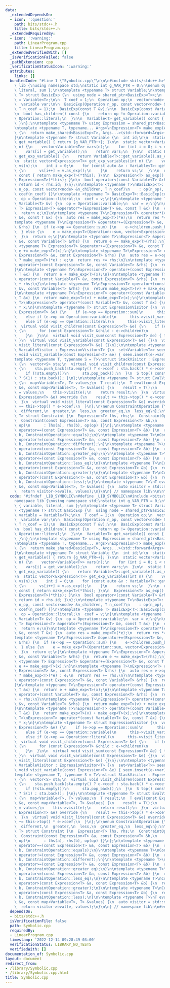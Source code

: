 ```yaml
---
data:
  _extendedDependsOn:
  - icon: ':question:'
    path: bits/stdc++.h
    title: bits/stdc++.h
  _extendedRequiredBy:
  - icon: ':warning:'
    path: LinearProgram.cpp
    title: LinearProgram.cpp
  _extendedVerifiedWith: []
  _isVerificationFailed: false
  _pathExtension: cpp
  _verificationStatusIcon: ':warning:'
  attributes:
    links: []
  bundledCode: "#line 1 \"Symbolic.cpp\"\n\n\n#include <bits/stdc++.h>\n\nnamespace\
    \ lib {\nusing namespace std;\nstatic int g_VAR_PTR = 0;\n\nenum Operation { variable,\
    \ literal, sum };\n\ntemplate <typename T> struct Variable;\n\ntemplate <typename\
    \ T> struct BasicExp {\n  using node = shared_ptr<BasicExp<T>>;\n  using variable\
    \ = Variable<T>;\n\n  T coef = 1;\n  Operation op;\n  vector<node> children;\n\
    \  variable var;\n\n  BasicExp(Operation n_op, const vector<node> &n_children,\
    \ T n_coef = 1);\n  BasicExp(const T &v);\n\n  BasicExp(const Variable<T> &v);\n\
    \n  bool has_children() const {\n    return op != Operation::variable && op !=\
    \ Operation::literal;\n  }\n\n  Variable<T> get_variable() const { return var;\
    \ }\n};\n\ntemplate <typename T> using Expression = shared_ptr<BasicExp<T>>;\n\
    \ntemplate <typename T, typename... Args>\nExpression<T> make_exp(Args &&... args)\
    \ {\n  return make_shared<BasicExp<T>, Args...>(std::forward<Args>(args)...);\n\
    }\n\ntemplate <typename T> struct Variable {\n  int id;\n\n  static Variable<T>\
    \ get_variable() { return {g_VAR_PTR++}; }\n\n  static vector<Variable<T>> get_variables(int\
    \ n) {\n    vector<Variable<T>> vars(n);\n    for (int i = 0; i < n; i++)\n  \
    \    vars[i] = get_variable();\n    return vars;\n  }\n\n  static Expression<T>\
    \ get_exp_variable() {\n    return Variable<T>::get_variable().as_exp();\n  }\n\
    \n  static vector<Expression<T>> get_exp_variables(int n) {\n    vector<Expression<T>>\
    \ vs(n);\n    int i = 0;\n    for (const auto &v : Variable<T>::get_variables(n))\
    \ {\n      vs[i++] = v.as_exp();\n    }\n    return vs;\n  }\n\n  operator Expression<T>()\
    \ const { return make_exp<T>(*this); }\n\n  Expression<T> as_exp() const { return\
    \ Expression<T>(*this); }\n\n  bool operator<(const Variable<T> &rhs) const {\
    \ return id < rhs.id; }\n};\n\ntemplate <typename T>\nBasicExp<T>::BasicExp(Operation\
    \ n_op, const vector<node> &n_children, T n_coef)\n    : op(n_op), children(n_children),\
    \ coef(n_coef) {}\n\ntemplate <typename T> BasicExp<T>::BasicExp(const T &v) {\n\
    \  op = Operation::literal;\n  coef = v;\n}\n\ntemplate <typename T> BasicExp<T>::BasicExp(const\
    \ Variable<T> &v) {\n  op = Operation::variable;\n  var = v;\n}\n\ntemplate <typename\
    \ T> Expression<T> &operator*=(Expression<T> &e, const T &x) {\n  e->coef *= x;\n\
    \  return e;\n}\n\ntemplate <typename T>\nExpression<T> operator*(const Expression<T>\
    \ &e, const T &x) {\n  auto res = make_exp<T>(*e);\n  return res *= x;\n}\n\n\
    template <typename T>\nExpression<T> &operator+=(Expression<T> &e, const Expression<T>\
    \ &rhs) {\n  if (e->op == Operation::sum) {\n    e->children.push_back(rhs);\n\
    \  } else {\n    e = make_exp<T>(Operation::sum, vector<Expression<T>>{e, rhs});\n\
    \  }\n  return e;\n}\n\ntemplate <typename T>\nExpression<T> &operator+=(Expression<T>\
    \ &e, const Variable<T> &rhs) {\n  return e += make_exp<T>(rhs);\n}\n\ntemplate\
    \ <typename T> Expression<T> &operator+=(Expression<T> &e, const T &x) {\n  return\
    \ e += make_exp<T>(x);\n}\n\ntemplate <typename T>\nExpression<T> operator+(const\
    \ Expression<T> &e, const Expression<T> &rhs) {\n  auto res = e->op == Operation::sum\
    \ ? make_exp<T>(*e) : e;\n  return res += rhs;\n}\n\ntemplate <typename T>\nExpression<T>\
    \ operator+(const Expression<T> &e, const Variable<T> &rhs) {\n  return e + make_exp<T>(rhs);\n\
    }\n\ntemplate <typename T>\nExpression<T> operator+(const Expression<T> &e, const\
    \ T &x) {\n  return e + make_exp<T>(x);\n}\n\ntemplate <typename T>\nExpression<T>\
    \ operator+(const Variable<T> &v, const Expression<T> &rhs) {\n  return make_exp<T>(v)\
    \ + rhs;\n}\n\ntemplate <typename T>\nExpression<T> operator+(const Variable<T>\
    \ &v, const Variable<T> &rhs) {\n  return make_exp<T>(v) + make_exp<T>(rhs);\n\
    }\n\ntemplate <typename T>\nExpression<T> operator+(const Variable<T> &v, const\
    \ T &x) {\n  return make_exp<T>(v) + make_exp<T>(x);\n}\n\ntemplate <typename\
    \ T>\nExpression<T> operator*(const Variable<T> &v, const T &x) {\n  return make_exp<T>(v)\
    \ * x;\n}\n\ntemplate <typename T> struct ExpressionVisitor {\n  void visit(const\
    \ Expression<T> &e) {\n    if (e->op == Operation::sum)\n      this->visit_sum(e);\n\
    \    else if (e->op == Operation::variable)\n      this->visit_variable(e);\n\
    \    else if (e->op == Operation::literal)\n      this->visit_literal(e);\n  }\n\
    \  virtual void visit_children(const Expression<T> &e) {\n    if (e->has_children())\
    \ {\n      for (const Expression<T> &child : e->children)\n        this->visit(child);\n\
    \    }\n  }\n\n  virtual void visit_sum(const Expression<T> &e) { this->visit_children(e);\
    \ }\n  virtual void visit_variable(const Expression<T> &e) {}\n  virtual void\
    \ visit_literal(const Expression<T> &e) {}\n};\n\ntemplate <typename T> struct\
    \ VariableVisitor : ExpressionVisitor<T> {\n  set<Variable<T>> seen;\n  virtual\
    \ void visit_variable(const Expression<T> &e) { seen.insert(e->var); }\n};\n\n\
    template <typename T, typename S = T>\nstruct StackVisitor : ExpressionVisitor<T>\
    \ {\n  vector<S> sta;\n  virtual void visit_children(const Expression<T> &e) override\
    \ {\n    sta.push_back(sta.empty() ? e->coef : sta.back() * e->coef);\n    ExpressionVisitor<T>::visit_children(e);\n\
    \    if (!sta.empty())\n      sta.pop_back();\n  }\n  S top() const { return sta.empty()\
    \ ? S(1) : sta.back(); }\n};\n\ntemplate <typename T> struct EvalVisitor : StackVisitor<T>\
    \ {\n  map<Variable<T>, T> values;\n  T result;\n  T eval(const Expression<T>\
    \ &e, const map<Variable<T>, T> &values) {\n    result = T();\n    this->values\
    \ = values;\n    this->visit(e);\n    return result;\n  }\n  virtual void visit_variable(const\
    \ Expression<T> &e) override {\n    result += this->top() * e->coef * values[e->var];\n\
    \  }\n  virtual void visit_literal(const Expression<T> &e) override {\n    result\
    \ += this->top() * e->coef;\n  }\n};\n\nenum ConstraintOperation {\n  equals,\n\
    \  different,\n  greater,\n  less,\n  greater_eq,\n  less_eq\n};\n\ntemplate <typename\
    \ T> struct Constraint {\n  Expression<T> lhs, rhs;\n  ConstraintOperation op;\n\
    \  Constraint(const Expression<T> &a, const Expression<T> &b,\n             ConstraintOperation\
    \ op)\n      : lhs(a), rhs(b), op(op) {}\n};\n\ntemplate <typename T>\nConstraint<T>\
    \ operator==(const Expression<T> &a, const Expression<T> &b) {\n  return Constraint<T>(a,\
    \ b, ConstraintOperation::equals);\n}\n\ntemplate <typename T>\nConstraint<T>\
    \ operator!=(const Expression<T> &a, const Expression<T> &b) {\n  return Constraint<T>(a,\
    \ b, ConstraintOperation::different);\n}\n\ntemplate <typename T>\nConstraint<T>\
    \ operator>=(const Expression<T> &a, const Expression<T> &b) {\n  return Constraint<T>(a,\
    \ b, ConstraintOperation::greater_eq);\n}\n\ntemplate <typename T>\nConstraint<T>\
    \ operator<=(const Expression<T> &a, const Expression<T> &b) {\n  return Constraint<T>(a,\
    \ b, ConstraintOperation::less_eq);\n}\n\ntemplate <typename T>\nConstraint<T>\
    \ operator>(const Expression<T> &a, const Expression<T> &b) {\n  return Constraint<T>(a,\
    \ b, ConstraintOperation::greater);\n}\n\ntemplate <typename T>\nConstraint<T>\
    \ operator<(const Expression<T> &a, const Expression<T> &b) {\n  return Constraint<T>(a,\
    \ b, ConstraintOperation::less);\n}\n\ntemplate <typename T>\nT eval(const Expression<T>\
    \ &e, const map<Variable<T>, T> &values) {\n  auto visitor = std::make_unique<EvalVisitor<T>>();\n\
    \  return visitor->eval(e, values);\n}\n\n} // namespace lib\n\n\n"
  code: "#ifndef _LIB_SYMBOLIC\n#define _LIB_SYMBOLIC\n#include <bits/stdc++.h>\n\n\
    namespace lib {\nusing namespace std;\nstatic int g_VAR_PTR = 0;\n\nenum Operation\
    \ { variable, literal, sum };\n\ntemplate <typename T> struct Variable;\n\ntemplate\
    \ <typename T> struct BasicExp {\n  using node = shared_ptr<BasicExp<T>>;\n  using\
    \ variable = Variable<T>;\n\n  T coef = 1;\n  Operation op;\n  vector<node> children;\n\
    \  variable var;\n\n  BasicExp(Operation n_op, const vector<node> &n_children,\
    \ T n_coef = 1);\n  BasicExp(const T &v);\n\n  BasicExp(const Variable<T> &v);\n\
    \n  bool has_children() const {\n    return op != Operation::variable && op !=\
    \ Operation::literal;\n  }\n\n  Variable<T> get_variable() const { return var;\
    \ }\n};\n\ntemplate <typename T> using Expression = shared_ptr<BasicExp<T>>;\n\
    \ntemplate <typename T, typename... Args>\nExpression<T> make_exp(Args &&... args)\
    \ {\n  return make_shared<BasicExp<T>, Args...>(std::forward<Args>(args)...);\n\
    }\n\ntemplate <typename T> struct Variable {\n  int id;\n\n  static Variable<T>\
    \ get_variable() { return {g_VAR_PTR++}; }\n\n  static vector<Variable<T>> get_variables(int\
    \ n) {\n    vector<Variable<T>> vars(n);\n    for (int i = 0; i < n; i++)\n  \
    \    vars[i] = get_variable();\n    return vars;\n  }\n\n  static Expression<T>\
    \ get_exp_variable() {\n    return Variable<T>::get_variable().as_exp();\n  }\n\
    \n  static vector<Expression<T>> get_exp_variables(int n) {\n    vector<Expression<T>>\
    \ vs(n);\n    int i = 0;\n    for (const auto &v : Variable<T>::get_variables(n))\
    \ {\n      vs[i++] = v.as_exp();\n    }\n    return vs;\n  }\n\n  operator Expression<T>()\
    \ const { return make_exp<T>(*this); }\n\n  Expression<T> as_exp() const { return\
    \ Expression<T>(*this); }\n\n  bool operator<(const Variable<T> &rhs) const {\
    \ return id < rhs.id; }\n};\n\ntemplate <typename T>\nBasicExp<T>::BasicExp(Operation\
    \ n_op, const vector<node> &n_children, T n_coef)\n    : op(n_op), children(n_children),\
    \ coef(n_coef) {}\n\ntemplate <typename T> BasicExp<T>::BasicExp(const T &v) {\n\
    \  op = Operation::literal;\n  coef = v;\n}\n\ntemplate <typename T> BasicExp<T>::BasicExp(const\
    \ Variable<T> &v) {\n  op = Operation::variable;\n  var = v;\n}\n\ntemplate <typename\
    \ T> Expression<T> &operator*=(Expression<T> &e, const T &x) {\n  e->coef *= x;\n\
    \  return e;\n}\n\ntemplate <typename T>\nExpression<T> operator*(const Expression<T>\
    \ &e, const T &x) {\n  auto res = make_exp<T>(*e);\n  return res *= x;\n}\n\n\
    template <typename T>\nExpression<T> &operator+=(Expression<T> &e, const Expression<T>\
    \ &rhs) {\n  if (e->op == Operation::sum) {\n    e->children.push_back(rhs);\n\
    \  } else {\n    e = make_exp<T>(Operation::sum, vector<Expression<T>>{e, rhs});\n\
    \  }\n  return e;\n}\n\ntemplate <typename T>\nExpression<T> &operator+=(Expression<T>\
    \ &e, const Variable<T> &rhs) {\n  return e += make_exp<T>(rhs);\n}\n\ntemplate\
    \ <typename T> Expression<T> &operator+=(Expression<T> &e, const T &x) {\n  return\
    \ e += make_exp<T>(x);\n}\n\ntemplate <typename T>\nExpression<T> operator+(const\
    \ Expression<T> &e, const Expression<T> &rhs) {\n  auto res = e->op == Operation::sum\
    \ ? make_exp<T>(*e) : e;\n  return res += rhs;\n}\n\ntemplate <typename T>\nExpression<T>\
    \ operator+(const Expression<T> &e, const Variable<T> &rhs) {\n  return e + make_exp<T>(rhs);\n\
    }\n\ntemplate <typename T>\nExpression<T> operator+(const Expression<T> &e, const\
    \ T &x) {\n  return e + make_exp<T>(x);\n}\n\ntemplate <typename T>\nExpression<T>\
    \ operator+(const Variable<T> &v, const Expression<T> &rhs) {\n  return make_exp<T>(v)\
    \ + rhs;\n}\n\ntemplate <typename T>\nExpression<T> operator+(const Variable<T>\
    \ &v, const Variable<T> &rhs) {\n  return make_exp<T>(v) + make_exp<T>(rhs);\n\
    }\n\ntemplate <typename T>\nExpression<T> operator+(const Variable<T> &v, const\
    \ T &x) {\n  return make_exp<T>(v) + make_exp<T>(x);\n}\n\ntemplate <typename\
    \ T>\nExpression<T> operator*(const Variable<T> &v, const T &x) {\n  return make_exp<T>(v)\
    \ * x;\n}\n\ntemplate <typename T> struct ExpressionVisitor {\n  void visit(const\
    \ Expression<T> &e) {\n    if (e->op == Operation::sum)\n      this->visit_sum(e);\n\
    \    else if (e->op == Operation::variable)\n      this->visit_variable(e);\n\
    \    else if (e->op == Operation::literal)\n      this->visit_literal(e);\n  }\n\
    \  virtual void visit_children(const Expression<T> &e) {\n    if (e->has_children())\
    \ {\n      for (const Expression<T> &child : e->children)\n        this->visit(child);\n\
    \    }\n  }\n\n  virtual void visit_sum(const Expression<T> &e) { this->visit_children(e);\
    \ }\n  virtual void visit_variable(const Expression<T> &e) {}\n  virtual void\
    \ visit_literal(const Expression<T> &e) {}\n};\n\ntemplate <typename T> struct\
    \ VariableVisitor : ExpressionVisitor<T> {\n  set<Variable<T>> seen;\n  virtual\
    \ void visit_variable(const Expression<T> &e) { seen.insert(e->var); }\n};\n\n\
    template <typename T, typename S = T>\nstruct StackVisitor : ExpressionVisitor<T>\
    \ {\n  vector<S> sta;\n  virtual void visit_children(const Expression<T> &e) override\
    \ {\n    sta.push_back(sta.empty() ? e->coef : sta.back() * e->coef);\n    ExpressionVisitor<T>::visit_children(e);\n\
    \    if (!sta.empty())\n      sta.pop_back();\n  }\n  S top() const { return sta.empty()\
    \ ? S(1) : sta.back(); }\n};\n\ntemplate <typename T> struct EvalVisitor : StackVisitor<T>\
    \ {\n  map<Variable<T>, T> values;\n  T result;\n  T eval(const Expression<T>\
    \ &e, const map<Variable<T>, T> &values) {\n    result = T();\n    this->values\
    \ = values;\n    this->visit(e);\n    return result;\n  }\n  virtual void visit_variable(const\
    \ Expression<T> &e) override {\n    result += this->top() * e->coef * values[e->var];\n\
    \  }\n  virtual void visit_literal(const Expression<T> &e) override {\n    result\
    \ += this->top() * e->coef;\n  }\n};\n\nenum ConstraintOperation {\n  equals,\n\
    \  different,\n  greater,\n  less,\n  greater_eq,\n  less_eq\n};\n\ntemplate <typename\
    \ T> struct Constraint {\n  Expression<T> lhs, rhs;\n  ConstraintOperation op;\n\
    \  Constraint(const Expression<T> &a, const Expression<T> &b,\n             ConstraintOperation\
    \ op)\n      : lhs(a), rhs(b), op(op) {}\n};\n\ntemplate <typename T>\nConstraint<T>\
    \ operator==(const Expression<T> &a, const Expression<T> &b) {\n  return Constraint<T>(a,\
    \ b, ConstraintOperation::equals);\n}\n\ntemplate <typename T>\nConstraint<T>\
    \ operator!=(const Expression<T> &a, const Expression<T> &b) {\n  return Constraint<T>(a,\
    \ b, ConstraintOperation::different);\n}\n\ntemplate <typename T>\nConstraint<T>\
    \ operator>=(const Expression<T> &a, const Expression<T> &b) {\n  return Constraint<T>(a,\
    \ b, ConstraintOperation::greater_eq);\n}\n\ntemplate <typename T>\nConstraint<T>\
    \ operator<=(const Expression<T> &a, const Expression<T> &b) {\n  return Constraint<T>(a,\
    \ b, ConstraintOperation::less_eq);\n}\n\ntemplate <typename T>\nConstraint<T>\
    \ operator>(const Expression<T> &a, const Expression<T> &b) {\n  return Constraint<T>(a,\
    \ b, ConstraintOperation::greater);\n}\n\ntemplate <typename T>\nConstraint<T>\
    \ operator<(const Expression<T> &a, const Expression<T> &b) {\n  return Constraint<T>(a,\
    \ b, ConstraintOperation::less);\n}\n\ntemplate <typename T>\nT eval(const Expression<T>\
    \ &e, const map<Variable<T>, T> &values) {\n  auto visitor = std::make_unique<EvalVisitor<T>>();\n\
    \  return visitor->eval(e, values);\n}\n\n} // namespace lib\n\n#endif\n"
  dependsOn:
  - bits/stdc++.h
  isVerificationFile: false
  path: Symbolic.cpp
  requiredBy:
  - LinearProgram.cpp
  timestamp: '2022-12-14 09:28:49-03:00'
  verificationStatus: LIBRARY_NO_TESTS
  verifiedWith: []
documentation_of: Symbolic.cpp
layout: document
redirect_from:
- /library/Symbolic.cpp
- /library/Symbolic.cpp.html
title: Symbolic.cpp
---
```

